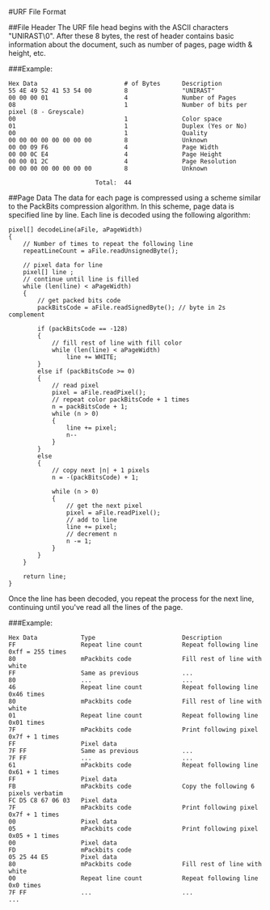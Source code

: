 #URF File Format

##File Header
The URF file head begins with the ASCII characters "UNIRAST\0". After these 8 bytes, the rest of header contains basic information about the document, such as number of pages, page width & height, etc.

###Example:

```
Hex Data						# of Bytes		Description
55 4E 49 52 41 53 54 00			8				"UNIRAST"
00 00 00 01 					4				Number of Pages
08 								1				Number of bits per pixel (8 - Greyscale)
00 								1				Color space
01 								1				Duplex (Yes or No)
00 								1				Quality
00 00 00 00 00 00 00 00 		8				Unknown
00 00 09 F6 					4				Page Width
00 00 0C E4 					4				Page Height
00 00 01 2C 					4				Page Resolution
00 00 00 00 00 00 00 00			8				Unknown

						Total:	44
```
						
##Page Data
The data for each page is compressed using a scheme similar to the PackBits compression algorithm. In this scheme, page data is specified line by line. Each line is decoded using the following algorithm:

````
pixel[] decodeLine(aFile, aPageWidth)
{
	// Number of times to repeat the following line
	repeatLineCount = aFile.readUnsignedByte();

	// pixel data for line
	pixel[] line ;
	// continue until line is filled
	while (len(line) < aPageWidth)
	{
		// get packed bits code
		packBitsCode = aFile.readSignedByte(); // byte in 2s complement

		if (packBitsCode == -128)
		{
			// fill rest of line with fill color
			while (len(line) < aPageWidth)
				line += WHITE;
		}
		else if (packBitsCode >= 0)
		{
			// read pixel
			pixel = aFile.readPixel();
			// repeat color packBitsCode + 1 times
			n = packBitsCode + 1;
			while (n > 0)
			{
				line += pixel;
				n--
			}
		}
		else
		{
			// copy next |n| + 1 pixels
			n = -(packBitsCode) + 1;

			while (n > 0)
			{
				// get the next pixel
				pixel = aFile.readPixel();
				// add to line
				line += pixel;
				// decrement n
				n -= 1;
			}
		}
	}
	
	return line;
}
````
	
Once the line has been decoded, you repeat the process for the next line, continuing until you've read all the lines of the page.

###Example:

```
Hex Data			Type						Description
FF 					Repeat line	count			Repeat following line 0xff = 255 times
80 					mPackbits code				Fill rest of line with white
FF 					Same as previous			...
80 					...							...
46 					Repeat line count			Repeat following line 0x46 times
80 					mPackbits code				Fill rest of line with white
01					Repeat line count			Repeat following line 0x01 times 
7F					mPackbits code				Print following pixel 0x7f + 1 times 
FF					Pixel data					
7F FF				Same as previous			...
7F FF 				...							...
61					mPackbits code				Repeat following line 0x61 + 1 times
FF				 	Pixel data
FB					mPackbits code				Copy the following 6 pixels verbatim
FC D5 C8 67 06 03 	Pixel data
7F 					mPackbits code				Print following pixel 0x7f + 1 times
00 					Pixel data
05 					mPackbits code				Print following pixel 0x05 + 1 times
00 					Pixel data
FD 					mPackbits code
05 25 44 E5 		Pixel data
80 					mPackbits code				Fill rest of line with white
00 					Repeat line	count			Repeat following line 0x0 times
7F FF 				...							...
...
```